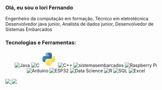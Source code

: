 ### Olá, eu sou o Iori Fernando
Engenheiro da computação em formação, 
Técnico em eletrotécnica<br>
Desenvolvedor java junior,
Analista de dados junior, Desenvolvedor de Sistemas Embarcados


### Tecnologias e Ferramentas:
<div style="text-align: center;">
  <img alt="Java" height="50" width="50" src="https://www.svgrepo.com/show/184143/java.svg">
  <img alt="C" height="50" width="50" src="https://cdn.worldvectorlogo.com/logos/c-1.svg">
  <img alt="Python" height="50" width="50" src="https://raw.githubusercontent.com/devicons/devicon/master/icons/python/python-original.svg">
  <img alt="C++" height="50" width="50" src="https://raw.githubusercontent.com/jmnote/z-icons/master/svg/cpp.svg">
  <img alt="sistemasembarcados" height="50" width="50" src="https://cdn-icons-png.flaticon.com/128/7459/7459355.png">
  <img alt="Raspberry Pi" height="50" width="50" src="https://upload.wikimedia.org/wikipedia/en/thumb/c/cb/Raspberry_Pi_Logo.svg/1024px-Raspberry_Pi_Logo.svg.png">
  <img alt="Arduino" height="50" width="50" src="https://upload.wikimedia.org/wikipedia/commons/thumb/8/87/Arduino_Logo.svg/720px-Arduino_Logo.svg.png">
  <img alt="ESP32" height="50" width="50" src="https://domoticx.com/wp-content/uploads/2016/12/ESP32-chip-icon.png">
    <img alt="Data Science" height="50" width="50" src="https://cdn-icons-png.flaticon.com/128/2821/2821637.png">
  <img alt="R" height="50" width="50" src="https://upload.wikimedia.org/wikipedia/commons/thumb/1/1b/R_logo.svg/724px-R_logo.svg.png">
  <img alt="SQL" height="50" width="50" src="https://www.svgrepo.com/show/331760/sql-database-generic.svg">
  <img alt="Excel" height="50" width="50" src="https://upload.wikimedia.org/wikipedia/commons/thumb/7/73/Microsoft_Excel_2013-2019_logo.svg/1200px-Microsoft_Excel_2013-2019_logo.svg.png">
</div>




<br>

<div>
  <a href="https://github.com/IoriFernando">
    <img height=150 src="https://github-readme-stats.vercel.app/api?username=IoriFernando&show_icons=true&theme=dark"/>
    <img height=150 src="https://github-readme-stats.vercel.app/api/top-langs/?username=IoriFernando&layout=compact">
  </a>
</div>

